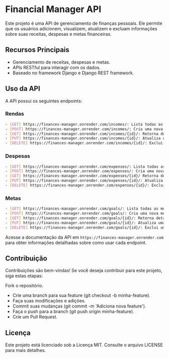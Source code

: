 # Financial Manager API

Este projeto é uma API de gerenciamento de finanças pessoais. Ele permite que os usuários adicionem, visualizem, atualizem e excluam informações sobre suas receitas, despesas e metas financeiras.

## Recursos Principais

- Gerenciamento de receitas, despesas e metas.
- APIs RESTful para interagir com os dados.
- Baseado no framework Django e Django REST framework.

## Uso da API

A API possui os seguintes endpoints:

### Rendas
```bash
- [GET] https://finances-manager.onrender.com/incomes/: Lista todas as receitas.
- [POST] https://finances-manager.onrender.com/incomes/: Cria uma nova receita.
- [GET] https://finances-manager.onrender.com/incomes/{id}/: Retorna detalhes de uma receita específica.
- [PUT] https://finances-manager.onrender.com/incomes/{id}/: Atualiza uma receita existente.
- [DELETE] https://finances-manager.onrender.com/incomes/{id}/: Exclui uma receita existente.
```

### Despesas
```bash
- [GET] https://finances-manager.onrender.com/expenses/: Lista todas as despesas.
- [POST] https://finances-manager.onrender.com/expenses/: Cria uma nova despesa.
- [GET] https://finances-manager.onrender.com/expenses/{id}/ Retorna detalhes de uma despesa específica.
- [PUT] https://finances-manager.onrender.com/expenses/{id}/: Atualiza uma despesa existente.
- [DELETE] https://finances-manager.onrender.com/expenses/{id}/: Exclui uma despesa existente.
```

### Metas
```bash
- [GET] https://finances-manager.onrender.com/goals/: Lista todas as metas.
- [POST] https://finances-manager.onrender.com/goals/: Cria uma nova meta.
- [GET] https://finances-manager.onrender.com/goals/{id}/: Retorna detalhes de uma meta específica.
- [PUT] https://finances-manager.onrender.com/goals/{id}/: Atualiza uma meta existente.
- [DELETE] https://finances-manager.onrender.com/goals/{id}/: Exclui uma meta existente.
```

Acesse a documentação da API em `https://finances-manager.onrender.com` para obter informações detalhadas sobre como usar cada endpoint.

## Contribuição
Contribuições são bem-vindas! Se você deseja contribuir para este projeto, siga estas etapas:

Fork o repositório.
 - Crie uma branch para sua feature (git checkout -b minha-feature).
 - Faça suas modificações e adições.
 - Commit suas mudanças (git commit -m 'Adiciona nova feature').
 - Faça o push para a branch (git push origin minha-feature).
 - Crie um Pull Request.

## Licença
Este projeto está licenciado sob a Licença MIT. Consulte o arquivo LICENSE para mais detalhes.

